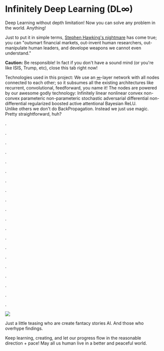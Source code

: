 # Infinitely Deep Learning (DL∞)
Deep Learning without depth limitation! Now you can solve any problem in the world. Anything! 

Just to put it in simple terms, [Stephen Hawking's nightmare](http://www.independent.co.uk/news/science/stephen-hawking-transcendence-looks-at-the-implications-of-artificial-intelligence-but-are-we-taking-9313474.html) has come true; you can "outsmart financial markets, out-invent human researchers, out-manipulate human leaders, and develope weapons we cannot even understand."

**Caution:** Be responsible! In fact if you don't have a sound mind (or you're like ISIS, Trump, etc), close this tab right now! 

Technologies used in this project: We use an [∞](https://en.wikipedia.org/wiki/Limits_to_computation)-layer network with all nodes connected to each other; so it subsumes all the existing architectures like recurrent, convolutional, feedforward, you name it! The nodes are powered by our awesome godly technology: Infinitely linear nonlinear convex non-convex parameteric non-parameteric stochastic adversarial differential non-differential regularized boosted active attentional Bayesian ReLU.  
Unlike others we don't do BackPropagation. Instead we just use magic. Pretty straightforward, huh? 

 .
 
 . 
 
 . 
 
 .
 
 . 
 
 . 
 
 .
 
 . 
 
 . 
 
 .
 
 . 
 
 . 
 
 .
 
 . 
 
 . 
 
 .
 
 . 
 
 . 
 
 .
 
 . 
 
 
 
 ![](http://sd.keepcalm-o-matic.co.uk/i-w600/haha-i-was-just-kidding-you.jpg)
 
 Just a little teasing who are create fantacy stories AI. 
 And those who overhype findings. 
 
 
 Keep learning, creating, and let our progress flow in the reasonable direction + pace! 
 May all us human live in a better and peaceful world. 
